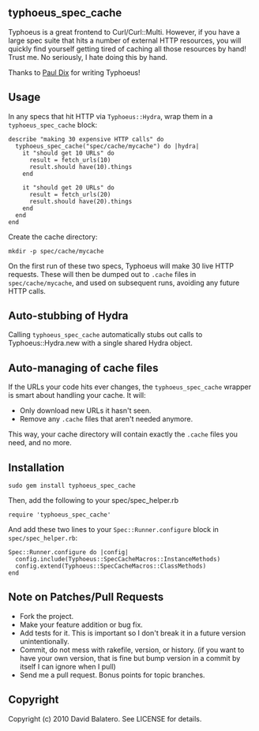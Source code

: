 typhoeus\_spec\_cache
-------------------

Typhoeus is a great frontend to Curl/Curl::Multi. However, if you have a large spec suite that hits a number of external HTTP resources, you will quickly find yourself getting tired of caching all those resources by hand! Trust me. No seriously, I hate doing this by hand.

Thanks to [Paul Dix](http://github.com/pauldix) for writing Typhoeus!

Usage
-----

In any specs that hit HTTP via `Typhoeus::Hydra`, wrap them in a `typhoeus_spec_cache` block:

    describe "making 30 expensive HTTP calls" do
      typhoeus_spec_cache("spec/cache/mycache") do |hydra|
        it "should get 10 URLs" do
          result = fetch_urls(10)
          result.should have(10).things
        end

        it "should get 20 URLs" do
          result = fetch_urls(20)
          result.should have(20).things
        end
      end
    end

Create the cache directory:

    mkdir -p spec/cache/mycache

On the first run of these two specs, Typhoeus will make 30 live HTTP requests. These will then be dumped out to `.cache` files in `spec/cache/mycache`, and used on subsequent runs, avoiding any future HTTP calls.

Auto-stubbing of Hydra
----------------------

Calling `typhoeus_spec_cache` automatically stubs out calls to Typhoeus::Hydra.new with a single shared Hydra object.

Auto-managing of cache files
----------------------------

If the URLs your code hits ever changes, the `typhoeus_spec_cache` wrapper is smart about handling your cache. It will:

* Only download new URLs it hasn't seen.
* Remove any `.cache` files that aren't needed anymore.

This way, your cache directory will contain exactly the `.cache` files you need, and no more.

Installation
------------

    sudo gem install typhoeus_spec_cache

Then, add the following to your spec/spec_helper.rb

    require 'typhoeus_spec_cache'

And add these two lines to your `Spec::Runner.configure` block in `spec/spec_helper.rb`:

    Spec::Runner.configure do |config|
      config.include(Typhoeus::SpecCacheMacros::InstanceMethods)
      config.extend(Typhoeus::SpecCacheMacros::ClassMethods)
    end

Note on Patches/Pull Requests
-----------------------------
 
* Fork the project.
* Make your feature addition or bug fix.
* Add tests for it. This is important so I don't break it in a
  future version unintentionally.
* Commit, do not mess with rakefile, version, or history.
  (if you want to have your own version, that is fine but bump version in a commit by itself I can ignore when I pull)
* Send me a pull request. Bonus points for topic branches.

Copyright
---------

Copyright (c) 2010 David Balatero. See LICENSE for details.
